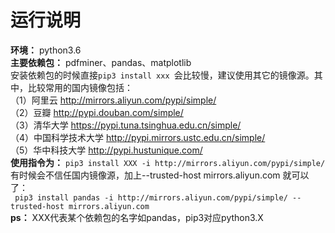 # 运行说明
__环境：__ python3.6  
__主要依赖包：__ pdfminer、pandas、matplotlib  
安装依赖包的时候直接```pip3 install xxx ```会比较慢，建议使用其它的镜像源。其中，比较常用的国内镜像包括：  
（1）阿里云 http://mirrors.aliyun.com/pypi/simple/  
（2）豆瓣 http://pypi.douban.com/simple/  
（3）清华大学 https://pypi.tuna.tsinghua.edu.cn/simple/  
（4）中国科学技术大学 http://pypi.mirrors.ustc.edu.cn/simple/  
（5）华中科技大学 http://pypi.hustunique.com/  
__使用指令为：__ ```pip3 install XXX -i http://mirrors.aliyun.com/pypi/simple/```  
有时候会不信任国内镜像源，加上--trusted-host mirrors.aliyun.com 就可以了：  
``` pip3 install pandas -i http://mirrors.aliyun.com/pypi/simple/ --trusted-host mirrors.aliyun.com```  
__ps：__ XXX代表某个依赖包的名字如pandas，pip3对应python3.X  
